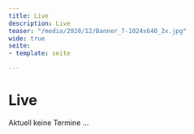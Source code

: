 ```yaml
---
title: Live
description: Live
teaser: "/media/2020/12/Banner_7-1024x640_2x.jpg"
wide: true
seite:
- template: seite

---
```

# Live

Aktuell keine Termine ...